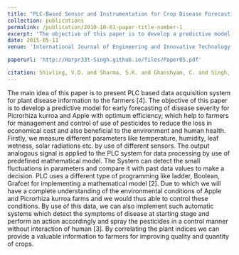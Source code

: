 ```yaml
---
title: "PLC-Based Sensor and Instrumentation for Crop Disease Forecasting System"
collection: publications
permalink: /publication/2010-10-01-paper-title-number-1
excerpt: 'The objective of this paper is to develop a predictive model for early forecasting of disease severity for Picrorhiza kurroa and Apple with optimum efficiency, which help to farmers for management and control of use of pesticides to reduce the loss in economical cost and also beneficial to the environment and human health. '
date: 2015-05-11
venue: 'International Journal of Engineering and Innovative Technology (IJEIT)'

paperurl: 'http://Harpr33t-Singh.github.io/files/Paper05.pdf'

citation: Shivling, V.D. and Sharma, S.K. and Ghanshyam, C. and Singh, Harpreet and Dogra, Shubhani (2015). &quot;PLC-Based Sensor and Instrumentation for Crop Disease Forecasting System.&quot; <i>International Journal of Engineering and Innovative Technology (IJEIT)</i>., 8(17), 45, 4787-4791.4 (11). pp. 69-73. ISSN 2277-3754'
---
```


The main idea of this paper is to present PLC based data acquisition system for plant disease information to the farmers [4]. The objective of this paper is to develop a predictive model for early forecasting of disease severity for Picrorhiza kurroa and Apple with optimum efficiency, which help to farmers for management and control of use of pesticides to reduce the loss in economical cost and also beneficial to the environment and human health. Firstly, we measure different parameters like temperature, humidity, leaf wetness, solar radiations etc. by use of different sensors. The output analogous signal is applied to the PLC system for data processing by use of predefined mathematical model. The System can detect the small fluctuations in parameters and compare it with past data values to make a decision. PLC uses a different type of programming like ladder, Boolean, Grafcet for implementing a mathematical model [2]. Due to which we will have a complete understanding of the environmental conditions of Apple and Picrorhiza kurroa farms and we would thus able to control these conditions. By use of this data, we can also implement such automatic systems which detect the symptoms of disease at starting stage and perform an action accordingly and spray the pesticides in a control manner without interaction of human [3]. By correlating the plant indices we can provide a valuable information to farmers for improving quality and quantity of crops.

